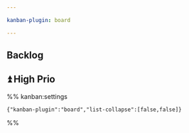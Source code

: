 ```yaml
---

kanban-plugin: board

---
```


## Backlog



## ⏫ High Prio





%% kanban:settings
```
{"kanban-plugin":"board","list-collapse":[false,false]}
```
%%